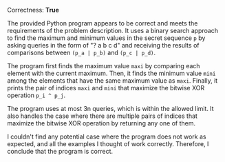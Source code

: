 Correctness: **True**

The provided Python program appears to be correct and meets the requirements of the problem description. It uses a binary search approach to find the maximum and minimum values in the secret sequence `p` by asking queries in the form of "? a b c d" and receiving the results of comparisons between `(p_a | p_b)` and `(p_c | p_d)`.

The program first finds the maximum value `maxi` by comparing each element with the current maximum. Then, it finds the minimum value `mini` among the elements that have the same maximum value as `maxi`. Finally, it prints the pair of indices `maxi` and `mini` that maximize the bitwise XOR operation `p_i ^ p_j`.

The program uses at most 3n queries, which is within the allowed limit. It also handles the case where there are multiple pairs of indices that maximize the bitwise XOR operation by returning any one of them.

I couldn't find any potential case where the program does not work as expected, and all the examples I thought of work correctly. Therefore, I conclude that the program is correct.